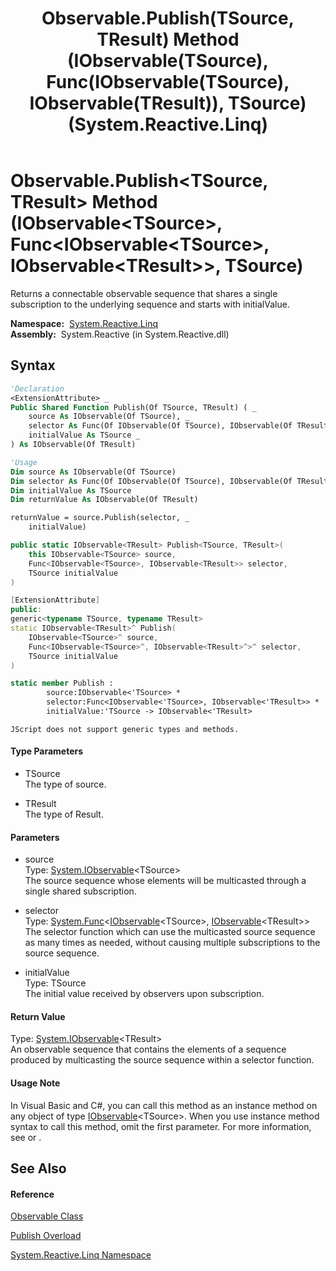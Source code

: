 ﻿---
title: Observable.Publish(TSource, TResult) Method (IObservable(TSource), Func(IObservable(TSource), IObservable(TResult)), TSource) (System.Reactive.Linq)
TOCTitle: Publish(TSource, TResult) Method (IObservable(TSource), Func(IObservable(TSource), IObservable(TResult)), TSource)
ms:assetid: M:System.Reactive.Linq.Observable.Publish``2(System.IObservable{``0},System.Func{System.IObservable{``0},System.IObservable{``1}},``0)
ms:mtpsurl: https://msdn.microsoft.com/en-us/library/Hh229797(v=VS.103)
ms:contentKeyID: 36069468
ms.date: 06/28/2011
mtps_version: v=VS.103
dev_langs:
- vb
- csharp
- c++
- fsharp
- jscript
---

# Observable.Publish\<TSource, TResult\> Method (IObservable\<TSource\>, Func\<IObservable\<TSource\>, IObservable\<TResult\>\>, TSource)

Returns a connectable observable sequence that shares a single subscription to the underlying sequence and starts with initialValue.

**Namespace:**  [System.Reactive.Linq](hh211929\(v=vs.103\).md)  
**Assembly:**  System.Reactive (in System.Reactive.dll)

## Syntax

``` vb
'Declaration
<ExtensionAttribute> _
Public Shared Function Publish(Of TSource, TResult) ( _
    source As IObservable(Of TSource), _
    selector As Func(Of IObservable(Of TSource), IObservable(Of TResult)), _
    initialValue As TSource _
) As IObservable(Of TResult)
```

``` vb
'Usage
Dim source As IObservable(Of TSource)
Dim selector As Func(Of IObservable(Of TSource), IObservable(Of TResult))
Dim initialValue As TSource
Dim returnValue As IObservable(Of TResult)

returnValue = source.Publish(selector, _
    initialValue)
```

``` csharp
public static IObservable<TResult> Publish<TSource, TResult>(
    this IObservable<TSource> source,
    Func<IObservable<TSource>, IObservable<TResult>> selector,
    TSource initialValue
)
```

``` c++
[ExtensionAttribute]
public:
generic<typename TSource, typename TResult>
static IObservable<TResult>^ Publish(
    IObservable<TSource>^ source, 
    Func<IObservable<TSource>^, IObservable<TResult>^>^ selector, 
    TSource initialValue
)
```

``` fsharp
static member Publish : 
        source:IObservable<'TSource> * 
        selector:Func<IObservable<'TSource>, IObservable<'TResult>> * 
        initialValue:'TSource -> IObservable<'TResult> 
```

``` jscript
JScript does not support generic types and methods.
```

#### Type Parameters

  - TSource  
    The type of source.

<!-- end list -->

  - TResult  
    The type of Result.

#### Parameters

  - source  
    Type: [System.IObservable](https://msdn.microsoft.com/en-us/library/Dd990377)\<TSource\>  
    The source sequence whose elements will be multicasted through a single shared subscription.  

<!-- end list -->

  - selector  
    Type: [System.Func](https://msdn.microsoft.com/en-us/library/Bb549151)\<[IObservable](https://msdn.microsoft.com/en-us/library/Dd990377)\<TSource\>, [IObservable](https://msdn.microsoft.com/en-us/library/Dd990377)\<TResult\>\>  
    The selector function which can use the multicasted source sequence as many times as needed, without causing multiple subscriptions to the source sequence.  

<!-- end list -->

  - initialValue  
    Type: TSource  
    The initial value received by observers upon subscription.  

#### Return Value

Type: [System.IObservable](https://msdn.microsoft.com/en-us/library/Dd990377)\<TResult\>  
An observable sequence that contains the elements of a sequence produced by multicasting the source sequence within a selector function.  

#### Usage Note

In Visual Basic and C\#, you can call this method as an instance method on any object of type [IObservable](https://msdn.microsoft.com/en-us/library/Dd990377)\<TSource\>. When you use instance method syntax to call this method, omit the first parameter. For more information, see [](https://msdn.microsoft.com/en-us/library/Bb384936) or [](https://msdn.microsoft.com/en-us/library/Bb383977).

## See Also

#### Reference

[Observable Class](hh244252\(v=vs.103\).md)

[Publish Overload](hh229799\(v=vs.103\).md)

[System.Reactive.Linq Namespace](hh211929\(v=vs.103\).md)

